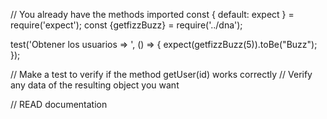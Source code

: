 // You already have the methods imported
const { default: expect } = require('expect');
const {getfizzBuzz} = require('../dna');

test('Obtener los usuarios => ', () => {
  expect(getfizzBuzz(5)).toBe("Buzz");
});

// Make a test to verify if the method getUser(id) works correctly
// Verify any data of the resulting object you want

// READ documentation